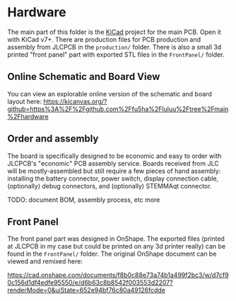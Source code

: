 # Hardware

The main part of this folder is the [KiCad](https://www.kicad.org/) project for the main PCB. Open it with KiCad v7+.
There are production files for PCB production and assembly from JLCPCB in the `production/` folder. There is also a
small 3d printed "front panel" part with exported STL files in the `FrontPanel/` folder.

## Online Schematic and Board View

You can view an explorable online version of the schematic and board layout here:
https://kicanvas.org/?github=https%3A%2F%2Fgithub.com%2Ffu5ha%2Fluluu%2Ftree%2Fmain%2Fhardware

## Order and assembly

The board is specifically designed to be economic and easy to order with JLCPCB's
"economic" PCB assembly service. Boards received from JLC will be mostly-assembled
but still require a few pieces of hand assembly: installing the battery connector,
power switch, display connection cable, (optionally) debug connectors, and
(optionally) STEMMAqt connector.

TODO: document BOM, assembly process, etc more

## Front Panel

The front panel part was designed in OnShape. The exported files (printed at JLCPCB in my case but could be printed on
any 3d printer really) can be found in the `FrontPanel/` folder. The original OnShape document can be viewed and
remixed here:

https://cad.onshape.com/documents/f8b0c88e73a74b1a499f2bc3/w/d7cf90c156d1df4edfe95550/e/d6b63c8b8542f003553d2207?renderMode=0&uiState=652e94bf76c80a49126fcdde
